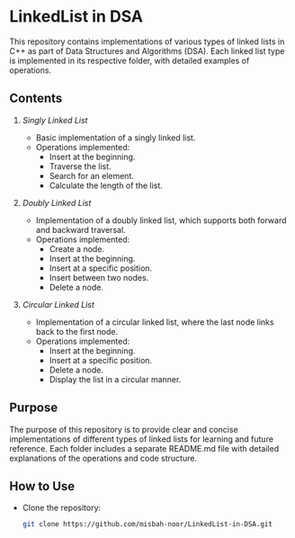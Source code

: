 # LinkedList in DSA  

This repository contains implementations of various types of linked lists in C++ as part of Data Structures and Algorithms (DSA). Each linked list type is implemented in its respective folder, with detailed examples of operations.  

## Contents  

1. *Singly Linked List*  
   - Basic implementation of a singly linked list.  
   - Operations implemented:  
     - Insert at the beginning.  
     - Traverse the list.  
     - Search for an element.  
     - Calculate the length of the list.  

2. *Doubly Linked List*  
   - Implementation of a doubly linked list, which supports both forward and backward traversal.  
   - Operations implemented:  
     - Create a node.  
     - Insert at the beginning.  
     - Insert at a specific position.  
     - Insert between two nodes.  
     - Delete a node.  

3. *Circular Linked List*  
   - Implementation of a circular linked list, where the last node links back to the first node.  
   - Operations implemented:  
     - Insert at the beginning.  
     - Insert at a specific position.  
     - Delete a node.  
     - Display the list in a circular manner.  

## Purpose  

The purpose of this repository is to provide clear and concise implementations of different types of linked lists for learning and future reference. Each folder includes a separate README.md file with detailed explanations of the operations and code structure.  

## How to Use  

- Clone the repository:  
  ```bash  
  git clone https://github.com/misbah-noor/LinkedList-in-DSA.git
